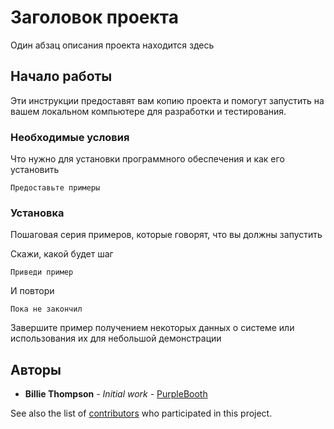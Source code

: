 # Заголовок проекта

Один абзац описания проекта находится здесь

## Начало работы

Эти инструкции предоставят вам копию проекта и помогут запустить на вашем локальном компьютере для разработки и тестирования.

### Необходимые условия

Что нужно для установки программного обеспечения и как его установить

```
Предоставьте примеры
```

### Установка

Пошаговая серия примеров, которые говорят, что вы должны запустить

Скажи, какой будет шаг

```
Приведи пример
```

И повтори

```
Пока не закончил
```

Завершите пример получением некоторых данных о системе или использования их для небольшой демонстрации

## Авторы

* **Billie Thompson** - *Initial work* - [PurpleBooth](https://github.com/PurpleBooth)

See also the list of [contributors](https://github.com/your/project/contributors) who participated in this project.
